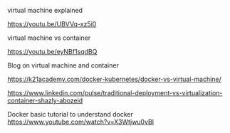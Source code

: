 virtual machine explained 

https://youtu.be/UBVVq-xz5i0


virtual machine vs container

https://youtu.be/eyNBf1sqdBQ


Blog on virtual machine and container 

https://k21academy.com/docker-kubernetes/docker-vs-virtual-machine/

https://www.linkedin.com/pulse/traditional-deployment-vs-virtualization-container-shazly-abozeid


Docker basic tutorial to understand docker 
https://www.youtube.com/watch?v=X3Wtjwu0vBI


